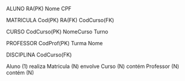 ALUNO
RA(PK)
Nome
CPF

MATRICULA
Cod(PK)
RA(FK)
CodCurso(FK)

CURSO
CodCurso(PK)
NomeCurso
Turno

PROFESSOR
CodProf(PK)
Turma
Nome

DISCIPLINA
CodCurso(FK)

Aluno (1) realiza Matricula (N) envolve Curso (N) contém Professor (N) contém (N)
